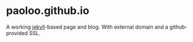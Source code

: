 # paoloo.github.io
A working [jekyll](https://jekyllrb.com)-based page and blog. With external domain and a github-provided SSL.
